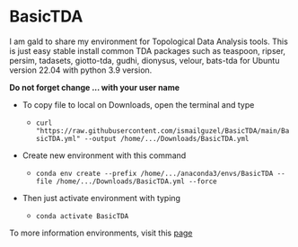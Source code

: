 # BasicTDA

I am gald to share my environment for Topological Data Analysis tools. This is just easy stable install common TDA packages such as teaspoon, ripser, persim, tadasets, giotto-tda, gudhi, dionysus, velour, bats-tda  for Ubuntu version 22.04 with python 3.9 version.

**Do not forget change ... with your user name**
* To copy file to local on Downloads, open the terminal and type

  - `curl "https://raw.githubusercontent.com/ismailguzel/BasicTDA/main/BasicTDA.yml" --output /home/.../Downloads/BasicTDA.yml
`

* Create new environment with this command
  - `conda env create --prefix /home/.../anaconda3/envs/BasicTDA --file /home/.../Downloads/BasicTDA.yml --force
`

* Then just activate environment with typing
  - `conda activate BasicTDA`

To more information environments, visit this [page](https://docs.conda.io/projects/conda/en/latest/user-guide/tasks/manage-environments.html)
